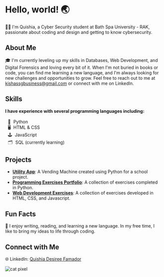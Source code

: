 # Hello, world! 🌏

👩‍💻 I'm Quishia, a Cyber Security student at Bath Spa University - RAK, passionate about coding and design and getting to know cybersecurity.

## About Me

🎓 I'm currently leveling up my skills in Databases, Web Development, and Digital Forensics and loving every bit of it. When I'm not buried in books or code, you can find me learning a new language, and I'm always looking for new challenges and opportunities to grow. Feel free to reach out to me at kishassgbusiness@gmail.com or connect with me on LinkedIn.

## Skills

**I have experience with several programming languages including:**<br><br>
&emsp13; 🐍&emsp13; Python  
&emsp13; 🖥️&emsp13; HTML & CSS  
&emsp13; 🕹️&emsp13; JavaScript  
&emsp13; 🗂️&emsp13; SQL (currently learning)  

## Projects

- [**Utility App**](https://github.com/qqqorus/UtilityApp): A Vending Machine created using Python for a school project.
- [**Programming Exercises Portfolio**](https://github.com/qqqorus/ProgrammingExercisesPortfolio_Famador): A collection of exercises completed in Python.
- [**Web Development Exercises**](https://github.com/DC-BSU-RAK/assignement-1-set-exercises-qqqorus): A collection of exercises developed in HTML, CSS, and Javascript.

## Fun Facts

🌱 I enjoy writing, reading, and learning a new language. In my free time, I like to bring my ideas to life through coding.

## Connect with Me

🌐 LinkedIn: [Quishia Desiree Famador](www.linkedin.com/in/quishia-desiree-famador-643480330)

![cat pixel](https://external-content.duckduckgo.com/iu/?u=http%3A%2F%2Fpixelartmaker-data-78746291193.nyc3.digitaloceanspaces.com%2Fimage%2Fb11462c55a35764.png&f=1&nofb=1&ipt=df59ce86e389462794f61a1129e7f312d82b4c30ee5f03a707b33789511ece91)

